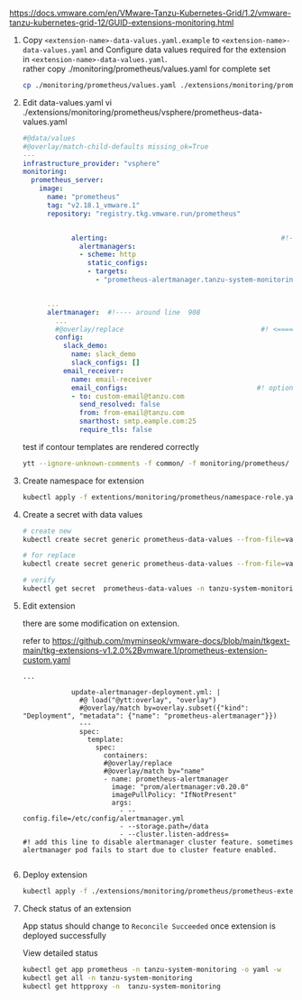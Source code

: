 https://docs.vmware.com/en/VMware-Tanzu-Kubernetes-Grid/1.2/vmware-tanzu-kubernetes-grid-12/GUID-extensions-monitoring.html


1. Copy `<extension-name>-data-values.yaml.example` to `<extension-name>-data-values.yaml` and
    Configure data values required for the extension in `<extension-name>-data-values.yaml`. <br>
    rather copy ./monitoring/prometheus/values.yaml for complete set
    ``` sh
    cp ./monitoring/prometheus/values.yaml ./extensions/monitoring/prometheus/vsphere/prometheus-data-values.yaml
    ```

2. Edit data-values.yaml 
    vi ./extensions/monitoring/prometheus/vsphere/prometheus-data-values.yaml

    ```yaml      
    #@data/values
    #@overlay/match-child-defaults missing_ok=True
    ---
    infrastructure_provider: "vsphere"
    monitoring:
      prometheus_server:
        image:
          name: "prometheus"
          tag: "v2.18.1_vmware.1"
          repository: "registry.tkg.vmware.run/prometheus"


                alerting:                                           #!---- around line 211 
                  alertmanagers:
                  - scheme: http
                    static_configs:
                    - targets:
                      - "prometheus-alertmanager.tanzu-system-monitoring.svc:80"  #! alermanager service listens on port 80.


          ...
          alertmanager:  #!---- around line  908 
            ...
            #@overlay/replace                                  #! <============ put this to prevent ytt errors.
            config:
              slack_demo:
                name: slack_demo
                slack_configs: []
              email_receiver:
                name: email-receiver
                email_configs:                                #! optionally add email config
                - to: custom-email@tanzu.com
                  send_resolved: false
                  from: from-email@tanzu.com
                  smarthost: smtp.eample.com:25
                  require_tls: false
    ```
     test if contour templates are rendered correctly
    ```sh
    ytt --ignore-unknown-comments -f common/ -f monitoring/prometheus/  -f ./extensions/monitoring/prometheus/vsphere/prometheus-data-values.yaml  -v infrastructure_provider=vsphere 
    ```



3. Create namespace for extension

    ```sh
    kubectl apply -f extentions/monitoring/prometheus/namespace-role.yaml
    ```
    
4. Create a secret with data values
    ```sh
    # create new
    kubectl create secret generic prometheus-data-values --from-file=values.yaml=./extensions/monitoring/prometheus/vsphere/prometheus-data-values.yaml -n tanzu-system-monitoring

    # for replace
    kubectl create secret generic prometheus-data-values --from-file=values.yaml=./extensions/monitoring/prometheus/vsphere/prometheus-data-values.yaml -n tanzu-system-monitoring -o yaml --dry-run | kubectl replace -f-

    # verify
    kubectl get secret  prometheus-data-values -n tanzu-system-monitoring -o 'go-template={{ index .data "values.yaml" }}' | base64 -d 
    ```
   
   


5. Edit extension

    there are some modification on extension.
    
    refer to  https://github.com/myminseok/vmware-docs/blob/main/tkgext-main/tkg-extensions-v1.2.0%2Bvmware.1/prometheus-extension-custom.yaml

    ```
    ...

                update-alertmanager-deployment.yml: |
                  #@ load("@ytt:overlay", "overlay")
                  #@overlay/match by=overlay.subset({"kind": "Deployment", "metadata": {"name": "prometheus-alertmanager"}})
                  ---
                  spec:
                    template:
                      spec:
                        containers:
                        #@overlay/replace
                        #@overlay/match by="name"
                        - name: prometheus-alertmanager
                          image: "prom/alertmanager:v0.20.0"
                          imagePullPolicy: "IfNotPresent"
                          args:
                            - --config.file=/etc/config/alertmanager.yml
                            - --storage.path=/data
                            - --cluster.listen-address=                        #! add this line to disable alertmanager cluster feature. sometimes alertmanager pod fails to start due to cluster feature enabled.
                           
    ```
    
6. Deploy extension  

    ```sh 
    kubectl apply -f ./extensions/monitoring/prometheus/prometheus-extension.yaml
    
    ```


7. Check status of an extension

   App status should change to `Reconcile Succeeded` once extension is deployed successfully
   
   View detailed status

    ```sh
    kubectl get app prometheus -n tanzu-system-monitoring -o yaml -w
    kubectl get all -n tanzu-system-monitoring
    kubectl get httpproxy -n  tanzu-system-monitoring
    
    ```

